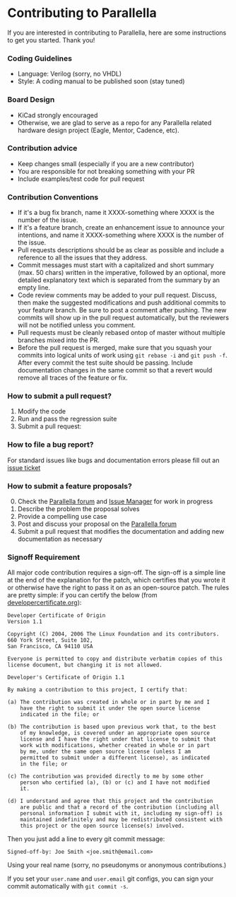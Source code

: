 # Contributing to Parallella

If you are interested in contributing to Parallella, here are some instructions to get you started. Thank you!

### Coding Guidelines
* Language: Verilog (sorry, no VHDL)
* Style: A coding manual to be published soon (stay tuned)

### Board Design
* KiCad strongly encouraged
* Otherwise, we are glad to serve as a repo for any Parallella related hardware design project (Eagle, Mentor, Cadence, etc).

### Contribution advice
* Keep changes small (especially if you are a new contributor)  
* You are responsible for not breaking something with your PR
* Include examples/test code for pull request

### Contribution Conventions
* If it's a bug fix branch, name it XXXX-something where XXXX is the number of
the issue.
* If it's a feature branch, create an enhancement issue to announce your
  intentions, and name it XXXX-something where XXXX is the number of the issue.
* Pull requests descriptions should be as clear as possible and include a
reference to all the issues that they address. 
* Commit messages must start with a capitalized and short summary (max. 50
chars) written in the imperative, followed by an optional, more detailed
explanatory text which is separated from the summary by an empty line.
* Code review comments may be added to your pull request. Discuss, then make 
the suggested modifications and push additional commits to your feature branch. Be sure to post a comment after pushing. The new commits will show up in the 
pull request automatically, but the reviewers will not be notified unless you
comment.
* Pull requests must be cleanly rebased ontop of master without multiple branches mixed into the PR.
* Before the pull request is merged, make sure that you squash your commits into
logical units of work using `git rebase -i` and `git push -f`. After every
commit the test suite should be passing. Include documentation changes in the
same commit so that a revert would remove all traces of the feature or fix.


### How to submit a pull request?

1. Modify the code
2. Run and pass the regression suite
3. Submit a pull request:
 
### How to file a bug report?
For standard issues like bugs and documentation errors please fill out an [issue ticket](https://github.com/parallella/parallella-hw/issues)

### How to submit a feature proposals?

0. Check the [Parallella forum](https://forums.parallella.org/) and [Issue Manager](https://github.com/parallella/parallella-hw/issues) for work in progress
1. Describe the problem the proposal solves
2. Provide a compelling use case
3. Post and discuss your proposal on the [Parallella forum](https://forums.parallella.org/)
4. Submit a pull request that modifies the documentation and adding new documentation as necessary

### Signoff Requirement

All major code contribution requires a sign-off. The sign-off is a simple line at the end of the explanation for the patch, which certifies that you wrote it or otherwise have the right to pass it on as an open-source patch.  The rules are pretty simple: if you can certify the below (from
[developercertificate.org](http://developercertificate.org/)):

```
Developer Certificate of Origin
Version 1.1

Copyright (C) 2004, 2006 The Linux Foundation and its contributors.
660 York Street, Suite 102,
San Francisco, CA 94110 USA

Everyone is permitted to copy and distribute verbatim copies of this
license document, but changing it is not allowed.

Developer's Certificate of Origin 1.1

By making a contribution to this project, I certify that:

(a) The contribution was created in whole or in part by me and I
    have the right to submit it under the open source license
    indicated in the file; or

(b) The contribution is based upon previous work that, to the best
    of my knowledge, is covered under an appropriate open source
    license and I have the right under that license to submit that
    work with modifications, whether created in whole or in part
    by me, under the same open source license (unless I am
    permitted to submit under a different license), as indicated
    in the file; or

(c) The contribution was provided directly to me by some other
    person who certified (a), (b) or (c) and I have not modified
    it.

(d) I understand and agree that this project and the contribution
    are public and that a record of the contribution (including all
    personal information I submit with it, including my sign-off) is
    maintained indefinitely and may be redistributed consistent with
    this project or the open source license(s) involved.
```

Then you just add a line to every git commit message:

    Signed-off-by: Joe Smith <joe.smith@email.com>

Using your real name (sorry, no pseudonyms or anonymous contributions.)

If you set your `user.name` and `user.email` git configs, you can sign your
commit automatically with `git commit -s`.
